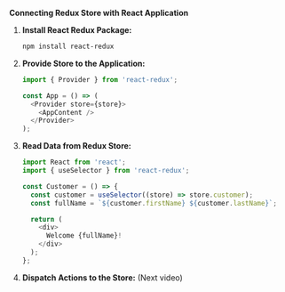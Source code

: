 **Connecting Redux Store with React Application**

1. **Install React Redux Package:**
   ```bash
   npm install react-redux
   ```

2. **Provide Store to the Application:**
   ```javascript
   import { Provider } from 'react-redux';

   const App = () => (
     <Provider store={store}>
       <AppContent />
     </Provider>
   );
   ```

3. **Read Data from Redux Store:**
   ```javascript
   import React from 'react';
   import { useSelector } from 'react-redux';

   const Customer = () => {
     const customer = useSelector((store) => store.customer);
     const fullName = `${customer.firstName} ${customer.lastName}`;

     return (
       <div>
         Welcome {fullName}!
       </div>
     );
   };
   ```

4. **Dispatch Actions to the Store:**
   (Next video)
